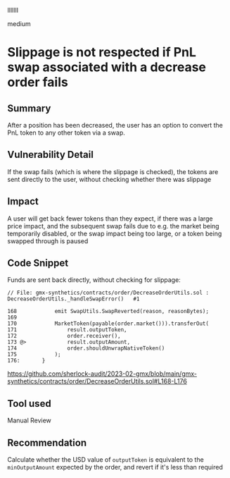 IllIllI

medium

# Slippage is not respected if PnL swap associated with a decrease order fails

## Summary

After a position has been decreased, the user has an option to convert the PnL token to any other token via a swap.


## Vulnerability Detail

If the swap fails (which is where the slippage is checked), the tokens are sent directly to the user, without checking whether there was slippage


## Impact

A user will get back fewer tokens than they expect, if there was a large price impact, and the subsequent swap fails due to e.g. the market being temporarily disabled, or the swap impact being too large, or a token being swapped through is paused


## Code Snippet

Funds are sent back directly, without checking for slippage:
```solidity
// File: gmx-synthetics/contracts/order/DecreaseOrderUtils.sol : DecreaseOrderUtils._handleSwapError()   #1

168            emit SwapUtils.SwapReverted(reason, reasonBytes);
169    
170            MarketToken(payable(order.market())).transferOut(
171                result.outputToken,
172                order.receiver(),
173 @>             result.outputAmount,
174                order.shouldUnwrapNativeToken()
175            );
176:       }
```
https://github.com/sherlock-audit/2023-02-gmx/blob/main/gmx-synthetics/contracts/order/DecreaseOrderUtils.sol#L168-L176

## Tool used

Manual Review


## Recommendation

Calculate whether the USD value of `outputToken` is equivalent to the `minOutputAmount` expected by the order, and revert if it's less than required

